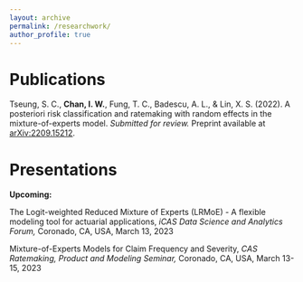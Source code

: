 ```yaml
---
layout: archive
permalink: /researchwork/
author_profile: true
---
```


<!-- {% if author.googlescholar %}
  You can also find my articles on <u><a href="{{author.googlescholar}}">my Google Scholar profile</a>.</u>
{% endif %} -->

Publications
======
Tseung, S. C., **Chan, I. W.**, Fung, T. C., Badescu, A. L., & Lin, X. S. (2022). A posteriori risk classification and ratemaking with random effects in the mixture-of-experts model. *Submitted for review.* Preprint available at [arXiv:2209.15212](https://arxiv.org/abs/2209.15212/).

Presentations
======
**Upcoming:**

The Logit-weighted Reduced Mixture of Experts (LRMoE) - A flexible modeling tool for actuarial applications, *iCAS Data Science and Analytics Forum,* Coronado, CA, USA, March 13, 2023

Mixture-of-Experts Models for Claim Frequency and Severity, *CAS Ratemaking, Product and Modeling Seminar,* Coronado, CA, USA, March 13-15, 2023

<!-- {% for post in site.publications reversed %}
  {% include archive-single.html %}
{% endfor %} -->
